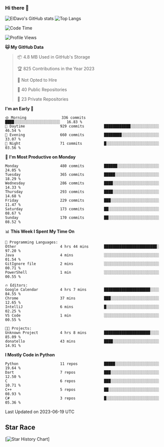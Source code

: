 ### Hi there 👋
![ElDavo's GitHub stats](https://github-readme-stats.vercel.app/api?username=ElDavoo&show_icons=true&theme=chartreuse-dark)
![Top Langs](https://github-readme-stats.vercel.app/api/top-langs/?username=ElDavoo&theme=chartreuse-dark&layout=compact)

<!--START_SECTION:waka-->
![Code Time](http://img.shields.io/badge/Code%20Time-83%20hrs%2059%20mins-blue)

![Profile Views](http://img.shields.io/badge/Profile%20Views-26-blue)

**🐱 My GitHub Data** 

> 📦 4.8 MB Used in GitHub's Storage 
 > 
> 🏆 825 Contributions in the Year 2023
 > 
> 🚫 Not Opted to Hire
 > 
> 📜 40 Public Repositories 
 > 
> 🔑 23 Private Repositories 
 > 
**I'm an Early 🐤** 

```text
🌞 Morning                336 commits         ████░░░░░░░░░░░░░░░░░░░░░   16.83 % 
🌆 Daytime                929 commits         ████████████░░░░░░░░░░░░░   46.54 % 
🌃 Evening                660 commits         ████████░░░░░░░░░░░░░░░░░   33.07 % 
🌙 Night                  71 commits          █░░░░░░░░░░░░░░░░░░░░░░░░   03.56 % 
```
📅 **I'm Most Productive on Monday** 

```text
Monday                   480 commits         ██████░░░░░░░░░░░░░░░░░░░   24.05 % 
Tuesday                  365 commits         █████░░░░░░░░░░░░░░░░░░░░   18.29 % 
Wednesday                286 commits         ████░░░░░░░░░░░░░░░░░░░░░   14.33 % 
Thursday                 293 commits         ████░░░░░░░░░░░░░░░░░░░░░   14.68 % 
Friday                   229 commits         ███░░░░░░░░░░░░░░░░░░░░░░   11.47 % 
Saturday                 173 commits         ██░░░░░░░░░░░░░░░░░░░░░░░   08.67 % 
Sunday                   170 commits         ██░░░░░░░░░░░░░░░░░░░░░░░   08.52 % 
```


📊 **This Week I Spent My Time On** 

```text
💬 Programming Languages: 
Other                    4 hrs 44 mins       ████████████████████████░   97.20 % 
Java                     4 mins              ░░░░░░░░░░░░░░░░░░░░░░░░░   01.54 % 
GitIgnore file           2 mins              ░░░░░░░░░░░░░░░░░░░░░░░░░   00.71 % 
PowerShell               1 min               ░░░░░░░░░░░░░░░░░░░░░░░░░   00.55 % 

🔥 Editors: 
Google Calendar          4 hrs 7 mins        █████████████████████░░░░   84.55 % 
Chrome                   37 mins             ███░░░░░░░░░░░░░░░░░░░░░░   12.65 % 
IntelliJ                 6 mins              █░░░░░░░░░░░░░░░░░░░░░░░░   02.25 % 
VS Code                  1 min               ░░░░░░░░░░░░░░░░░░░░░░░░░   00.55 % 

🐱‍💻 Projects: 
Unknown Project          4 hrs 8 mins        █████████████████████░░░░   85.09 % 
donatello                43 mins             ████░░░░░░░░░░░░░░░░░░░░░   14.91 % 
```

**I Mostly Code in Python** 

```text
Python                   11 repos            █████░░░░░░░░░░░░░░░░░░░░   19.64 % 
Dart                     7 repos             ███░░░░░░░░░░░░░░░░░░░░░░   12.50 % 
C                        6 repos             ███░░░░░░░░░░░░░░░░░░░░░░   10.71 % 
C++                      5 repos             ██░░░░░░░░░░░░░░░░░░░░░░░   08.93 % 
C#                       3 repos             █░░░░░░░░░░░░░░░░░░░░░░░░   05.36 % 
```




 Last Updated on 2023-06-19 UTC
<!--END_SECTION:waka-->

## Star Race

[![Star History Chart](https://api.star-history.com/svg?repos=ElDavoo/WhatsApp-Crypt14-Crypt15-Decrypter,ElDavoo/TuringOS,EliteAndroidApps/WhatsApp-Crypt12-Decrypter,KnugiHK/Whatsapp-Chat-Exporter&type=Date)]
